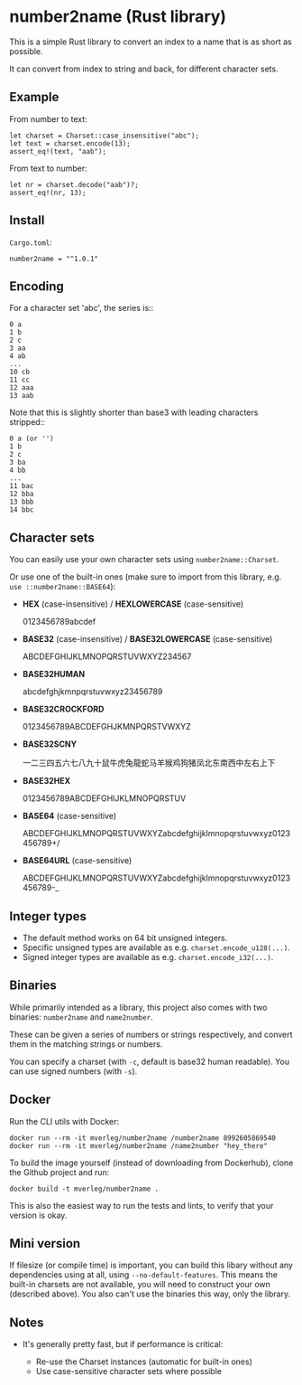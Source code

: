 
number2name (Rust library)
===============================

This is a simple Rust library to convert an index to a name that is as short as possible.

It can convert from index to string and back, for different character sets.

Example
-------------------------------

From number to text:

    let charset = Charset::case_insensitive("abc");
    let text = charset.encode(13);
    assert_eq!(text, "aab");
    
From text to number:
    
    let nr = charset.decode("aab")?;
    assert_eq!(nr, 13);

Install
-------------------------------

`Cargo.toml`:

    number2name = "^1.0.1"

Encoding
-------------------------------

For a character set 'abc', the series is::

    0 a
    1 b
    2 c
    3 aa
    4 ab
    ...
    10 cb
    11 cc
    12 aaa
    13 aab

Note that this is slightly shorter than base3 with leading characters stripped::

    0 a (or '')
    1 b
    2 c
    3 ba
    4 bb
    ...
    11 bac
    12 bba
    13 bbb
    14 bbc

Character sets
-------------------------------

You can easily use your own character sets using `number2name::Charset`.

Or use one of the built-in ones (make sure to import from this library, e.g. `use ::number2name::BASE64`):

* **HEX** (case-insensitive) / **HEXLOWERCASE** (case-sensitive)

    0123456789abcdef
    
* **BASE32** (case-insensitive) / **BASE32LOWERCASE** (case-sensitive)

    ABCDEFGHIJKLMNOPQRSTUVWXYZ234567
    
* **BASE32HUMAN**

    abcdefghjkmnpqrstuvwxyz23456789
    
* **BASE32CROCKFORD**

    0123456789ABCDEFGHJKMNPQRSTVWXYZ
    
* **BASE32SCNY**

    一二三四五六七八九十鼠牛虎兔龍蛇马羊猴鸡狗猪凤北东南西中左右上下
    
* **BASE32HEX**

    0123456789ABCDEFGHIJKLMNOPQRSTUV
    
* **BASE64** (case-sensitive)

    ABCDEFGHIJKLMNOPQRSTUVWXYZabcdefghijklmnopqrstuvwxyz0123456789+/
    
* **BASE64URL** (case-sensitive)

    ABCDEFGHIJKLMNOPQRSTUVWXYZabcdefghijklmnopqrstuvwxyz0123456789-_

Integer types
------------------------------- 

* The default method works on 64 bit unsigned integers.
* Specific unsigned types are available as e.g. `charset.encode_u128(...)`. 
* Signed integer types are available as e.g. `charset.encode_i32(...)`.

Binaries
-------------------------------

While primarily intended as a library, this project also comes with two binaries: `number2name` and `name2number`.

These can be given a series of numbers or strings respectively, and convert them in the matching strings or numbers.

You can specify a charset (with `-c`, default is base32 human readable). You can use signed numbers (with `-s`).

Docker
-------------------------------

Run the CLI utils with Docker:

    docker run --rm -it mverleg/number2name /number2name 8992605869540
    docker run --rm -it mverleg/number2name /name2number "hey_there"

To build the image yourself (instead of downloading from Dockerhub), clone the Github project and run:

    docker build -t mverleg/number2name .

This is also the easiest way to run the tests and lints, to verify that your version is okay.

Mini version
------------------------------- 

If filesize (or compile time) is important, you can build this libary without any dependencies using at all, using `--no-default-features`. This means the built-in charsets are not available, you will need to construct your own (described above). You also can't use the binaries this way, only the library.

Notes
-------------------------------

* It's generally pretty fast, but if performance is critical:

  - Re-use the Charset instances (automatic for built-in ones)
  - Use case-sensitive character sets where possible

